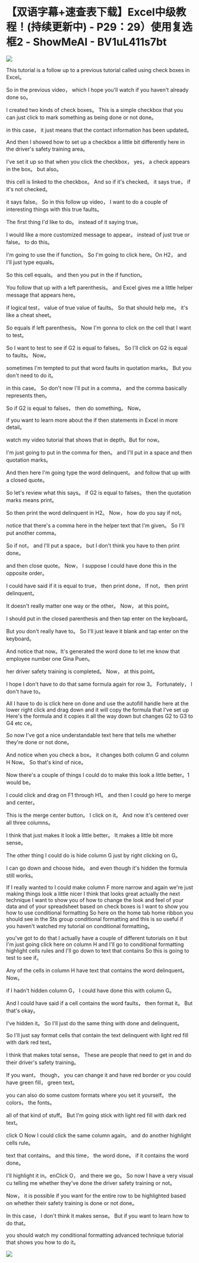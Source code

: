 # 【双语字幕+速查表下载】Excel中级教程！(持续更新中) - P29：29）使用复选框2 - ShowMeAI - BV1uL411s7bt

![](img/49542df26869d3fdf5ed234f9bec424a_0.png)

This tutorial is a follow up to a previous tutorial called using check boxes in Excel。

 So in the previous video， which I hope you'll watch if you haven't already done so。

 I created two kinds of check boxes。 This is a simple checkbox that you can just click to mark something as being done or not done。

 in this case， it just means that the contact information has been updated。

 And then I showed how to set up a checkbox a little bit differently here in the driver's safety training area。

 I've set it up so that when you click the checkbox， yes， a check appears in the box。 but also。

 this cell is linked to the checkbox。 And so if it's checked。 it says true， if it's not checked。

 it says false。 So in this follow up video， I want to do a couple of interesting things with this true faults。

 The first thing I'd like to do。 instead of it saying true。

 I would like a more customized message to appear。 instead of just true or false。 to do this。

 I'm going to use the if function。 So I'm going to click here。On H2， and I'll just type equals。

 So this cell equals。 and then you put in the if function。

 You follow that up with a left parenthesis。 and Excel gives me a little helper message that appears here。

 if logical test， value of true value of faults。 So that should help me。 it's like a cheat sheet。

 So equals if left parenthesis。 Now I'm gonna to click on the cell that I want to test。

 So I want to test to see if G2 is equal to falses。 So I'll click on G2 is equal to faults。 Now。

 sometimes I'm tempted to put that word faults in quotation marks。 But you don't need to do it。

 in this case。 So don't now I'll put in a comma， and the comma basically represents then。

 So if G2 is equal to falses， then do something。 Now。

 if you want to learn more about the if then statements in Excel in more detail。

 watch my video tutorial that shows that in depth。But for now。

 I'm just going to put in the comma for then。 and I'll put in a space and then quotation marks。

 And then here I'm going type the word delinquent。 and follow that up with a closed quote。

 So let's review what this says。 if G2 is equal to falses。 then the quotation marks means print。

 So then print the word delinquent in H2。 Now， how do you say if not。

 notice that there's a comma here in the helper text that I'm given。 So I'll put another comma。

 So if not， and I'll put a space， but I don't think you have to then print done。

 and then close quote。 Now， I suppose I could have done this in the opposite order。

 I could have said if it is equal to true， then print done， If not， then print delinquent。

 It doesn't really matter one way or the other。 Now， at this point。

 I should put in the closed parenthesis and then tap enter on the keyboard。

 But you don't really have to。 So I'll just leave it blank and tap enter on the keyboard。

 And notice that now。It's generated the word done to let me know that employee number one Gina Puen。

 her driver safety training is completed。 Now， at this point。

 I hope I don't have to do that same formula again for row 3。 Fortunately， I don't have to。

 All I have to do is click here on done and use the autofill handle here at the lower right click and drag down and it will copy the formula that I've set up Here's the formula and it copies it all the way down but changes G2 to G3 to G4 etc ce。

 So now I've got a nice understandable text here that tells me whether they're done or not done。

 And notice when you check a box。 it changes both column G and column H Now。 So that's kind of nice。

 Now there's a couple of things I could do to make this look a little better。1 would be。

 I could click and drag on F1 through H1。 and then I could go here to merge and center。

 This is the merge center button。 I click on it。 And now it's centered over all three columns。

I think that just makes it look a little better。 It makes a little bit more sense。

 The other thing I could do is hide column G just by right clicking on G。

 I can go down and choose hide。 and even though it's hidden the formula still works。

 If I really wanted to I could make column F more narrow and again we're just making things look a little nicer I think that looks great actually the next technique I want to show you of how to change the look and feel of your data and of your spreadsheet based on check boxes is I want to show you how to use conditional formatting So here on the home tab home ribbon you should see in the Sts group conditional formatting and this is so useful if you haven't watched my tutorial on conditional formatting。

 you've got to do that I actually have a couple of different tutorials on it but I'm just going click here on column H and I'll go to conditional formatting highlight cells rules and I'll go down to text that contains So this is going to test to see if。

Any of the cells in column H have text that contains the word delinquent。 Now。

 if I hadn't hidden column G， I could have done this with column G。

 And I could have said if a cell contains the word faults， then format it。 But that's okay。

 I've hidden it。 So I'll just do the same thing with done and delinquent。

 So I'll just say format cells that contain the text delinquent with light red fill with dark red text。

 I think that makes total sense。 These are people that need to get in and do their driver's safety training。

 If you want， though， you can change it and have red border or you could have green fill， green text。

 you can also do some custom formats where you set it yourself。 the colors， the fonts。

 all of that kind of stuff。 But I'm going stick with light red fill with dark red text。

 click O Now I could click the same column again。 and do another highlight cells rule。

 text that contains。 and this time， the word done。 if it contains the word done。

 I'll highlight it in。enClick O， and there we go。 So now I have a very visual cu telling me whether they've done the driver safety training or not。

 Now， it is possible if you want for the entire row to be highlighted based on whether their safety training is done or not done。

 In this case， I don't think it makes sense。 But if you want to learn how to do that。

 you should watch my conditional formatting advanced technique tutorial that shows you how to do it。



![](img/49542df26869d3fdf5ed234f9bec424a_2.png)
